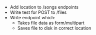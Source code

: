[//]: <> (name: Uploading Files Using an API)
[//]: <> (author: Joe Turner)
[//]: <> (type: code along)
[//]: <> (time: 60)

*	Add location to /songs endpoints
*	Write test for POST to /files
*	Write endpoint which:
	*	Takes file data as form/multipart
	*	Saves file to disk in correct location

